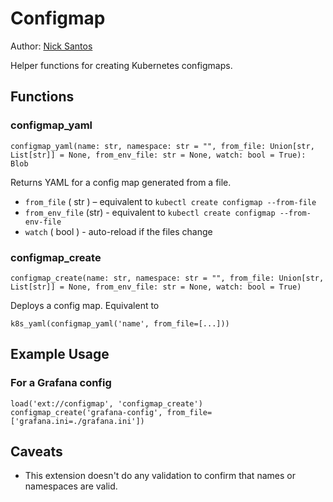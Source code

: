 # Configmap

Author: [Nick Santos](https://github.com/nicks)

Helper functions for creating Kubernetes configmaps.

## Functions

### configmap_yaml

```
configmap_yaml(name: str, namespace: str = "", from_file: Union[str, List[str]] = None, from_env_file: str = None, watch: bool = True): Blob
```

Returns YAML for a config map generated from a file.

* `from_file` ( str ) – equivalent to `kubectl create configmap --from-file`
* `from_env_file` (str) - equivalent to `kubectl create configmap --from-env-file`
* `watch` ( bool ) - auto-reload if the files change

### configmap_create

```
configmap_create(name: str, namespace: str = "", from_file: Union[str, List[str]] = None, from_env_file: str = None, watch: bool = True)
```

Deploys a config map. Equivalent to

```
k8s_yaml(configmap_yaml('name', from_file=[...]))
```

## Example Usage

### For a Grafana config

```
load('ext://configmap', 'configmap_create')
configmap_create('grafana-config', from_file=['grafana.ini=./grafana.ini'])
```

## Caveats

- This extension doesn't do any validation to confirm that names or namespaces are valid.
